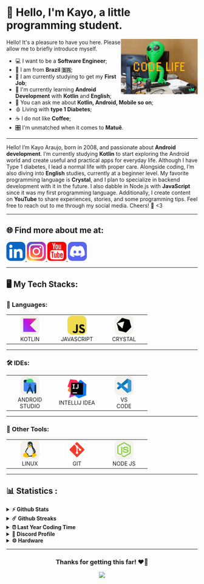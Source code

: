 # 🍬 Hello, I'm Kayo, a little programming student.

<img align="right" alt="GIF" src="icons/gifs/codelife.gif" width="40%" />

<p width="40%">
  Hello! It's a pleasure to have you here. Please allow me to briefly introduce myself.
  <ul>
    <li>💻 I want to be a <b>Software Engineer</b>;</li>
    <li>📍 I am from <b>Brazil 🇧🇷</b>;</li>
    <li>🏢 I am currently studying to get my <b>First Job</b>;</li>
    <li>🌱 I'm currently learning <b>Android Development</b> with <b>Kotlin</b> and <b>English</b>;</li>
    <li>💬 You can ask me about <b>Kotlin, Android, Mobile so on</b>;</li>
    <li>🩸 Living with <b>type 1 Diabetes</b>;</li>
    <li>☕ I do not like <b>Coffee</b>;</li>
    <li>🎛️ I'm unmatched when it comes to <b>Matuê</b>.</li>
  </ul>
</p>

<hr>

<p>
  Hello! I’m Kayo Araujo, born in 2008, and passionate about <b>Android development</b>. 
  I’m currently studying <b>Kotlin</b> to start exploring the Android world and create useful and practical apps for everyday life. 
  Although I have Type 1 diabetes, I lead a normal life with proper care. 
  Alongside coding, I’m also diving into <b>English</b> studies, currently at a beginner level. 
  My favorite programming language is <b>Crystal</b>, and I plan to specialize in backend development with it in the future. 
  I also dabble in Node.js with <b>JavaScript</b> since it was my first programming language. 
  Additionally, I create content on <b>YouTube</b> to share experiences, stories, and some programming tips. 
  Feel free to reach out to me through my social media. Cheers! 🚀 <3
</p>

---

## 🌐 Find more about me at:

<p align="left">
  <a href="https://www.linkedin.com/in/balah7/" target="_blank">
    <img alt="Icon LinkedIn (profile)" src="icons/social/linkedin.svg" width="50" height="50">
  </a>
  <a href="https://www.instagram.com/kayaruj3/" target="_blank">
    <img alt="Icon Instagram (profile)" src="icons/social/instagram.svg" width="50" height="50">
  </a>
  <a href="https://www.youtube.com/channel/UC5EbVrq3WHkwRDUzbQaS5ig">
    <img alt="Icon YouTube (channel)" src="icons/social/youtube.svg" width="50" height="50">
  </a>
  <a href="https://discord.gg/RphRA56rM7">
    <img alt="Icon Discord (profile)" src="icons/social/discord.svg" width="50" height="50">
  </a> 
</p>

---

## 🖥️ My Tech Stacks:

### 📝 Languages:

<table>
  <tr>
    <td align="center" width="110">
      <a href="https://kotlinlang.org/">
        <img src="icons/languages/kotlin.svg" width="50" height="50" alt="Kotlin lang logo" />
      </a>
      <br>KOTLIN
    </td>	
    <td align="center" width="110">
      <a href="https://developer.mozilla.org/pt-BR/docs/Web/JavaScript">
        <img src="icons/languages/javascript.svg" width="50" height="50" alt="JavaScript lang logo" />
      </a>
      <br>JAVASCRIPT
    </td>
    <td align="center" width="110">
      <a href="https://crystal-lang.org/">
        <img src="icons/languages/crystallang.svg" width="50" height="50" alt="Crystal lang logo" />
      </a>
      <br>CRYSTAL
    </td>
  </tr>
</table>

---

### 🛠️ IDEs:

<table>
  <tr>
    <td align="center" width="110">
      <a href="https://developer.android.com/studio">
        <img src="icons/ides/androidstudio.svg" width="50" height="50" alt="Android Studio logo" />
      </a>
      <br>ANDROID STUDIO
    </td>
    <td align="center" width="110">
      <a href="https://www.jetbrains.com/pt-br/idea/">
        <img src="icons/ides/intellij-idea.svg" width="50" height="50" alt="IntelliJ IDEA logo" />
      </a>
      <br>INTELLIJ IDEA
    </td>
    <td align="center" width="110">
      <a href="https://code.visualstudio.com/">
        <img src="icons/ides/vscode.svg" width="50" height="50" alt="VS Code logo" />
      </a>
      <br>VS<br>CODE
    </td>
  </tr>
</table>

---

### 🔧 Other Tools:

<table>
  <tr>
    <td align="center" width="110">
      <a href="https://www.linux.org/">
        <img src="icons/tools/linux.svg" width="50" height="50" alt="Linux logo" />
      </a>
      <br>LINUX
    </td>	  
    <td align="center" width="110">
      <a href="https://git-scm.com/">
        <img src="icons/tools/git.svg" width="50" height="50" alt="Git logo" />
      </a>
      <br>GIT
    </td>
    <td align="center" width="110">
      <a href="https://nodejs.org/en">
        <img src="icons/tools/nodejs.svg" width="50" height="50" alt="Node.js logo" />
      </a>
      <br>NODE JS
    </td>
  </tr>
</table>

---

## 📊 Statistics :

<details>	
  <summary><b>⚡ Github Stats</b></summary>
  
  <br />
        <img src="https://github-readme-stats.vercel.app/api?username=kayaruj&show=reviews,discussions_started,discussions_answered,prs_merged,prs_merged_percentage&show_icons=true&theme=dark&title_color=c6a0f6&text_color=8aadf4&icon_color=f5a97f&include_all_commits=true&bg_color=24273a&border_color=8087a2&border_radius=15" alt="Github Stats"/>
        <img src="https://github-readme-stats.vercel.app/api/top-langs/?username=kayaruj&layout=donut-vertical&theme=dark&title_color=c6a0f6&text_color=8aadf4&icon_color=f5a97f&bg_color=24273a&border_color=24273a&border_radius=15" alt="Most used languages"/>
</details>

<details>	
  <summary><b>☄️ Github Streaks</b></summary>
  <br/>

  <img height="180em" src="https://streak-stats.demolab.com?user=kayaruj&theme=catppuccin-macchiato&border_radius=15&date_format=M%20j%5B%2C%20Y%5D&mode=weekly&exclude_days=Sun%2CMon%2CTue%2CWed%2CThu%2CFri%2CSat&card_width=500" alt="Github Streaks" />
</details>

<details>	
  <summary><b>⏰ Last Year Coding Time</b></summary>
  <br/>

<img align="center" src="https://wakatime.com/share/@balah7/2f990506-3ff1-4505-acea-20283643398b.svg" alt="Wakatime Status Last Year">

</details>

<details>	
  <summary><b>💬 Discord Profile</b></summary>
  <br/>
  <a href="https://discord.com/users/635504796299689990" target="_blank">
    <img align="center" src="https://lanyard.cnrad.dev/api/635504796299689990?theme=dark&showDisplayName=true&bg=24273a&borderRadius=15px&animated=true&idleMessage=Listening+to+Matuê" alt="Discord profile"/>
    </a>
</details>

<details>	
  <br />
  <summary><b>⚙️ Hardware</b></summary>
  	<ul>
  	  <li><b>OS:</b> Arch Linux (GNOME 47)</li>
	    <li><b>Laptop: </b> Lenovo IdeaPad 3i</li>
  	  <li><b>Browser: </b> Firefox</li>
      <li><b>Cpu:</b> AMD Ryzen™ 5 5500U with Radeon™ Graphics × 12</li>
	    <li><b>Terminal: </b> ZSH: Oh My Zsh (Gnome Terminal)</li>
	</ul>	
</details>

---

<div align="center">
  <h3>Thanks for getting this far! ❤️🍬</h3>
  <img src="https://readme-daily-quotes.vercel.app/api?author=Matu%C3%AA&quote=%F0%9F%90%B4+Mil+cavalos,+hoje+eu+%27to+voando.+Num%20portal,+chegando+em+outro+plano.&bg_color=343f44&quote_color=d3c6aa&author_color=d699b6&accent_color=a7c080&border_color=8087a2&border_radius=15" />
</div>
